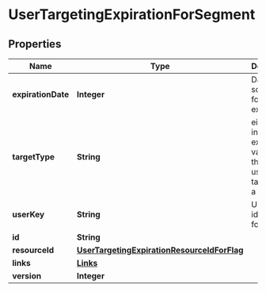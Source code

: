 
# UserTargetingExpirationForSegment

## Properties
Name | Type | Description | Notes
------------ | ------------- | ------------- | -------------
**expirationDate** | **Integer** | Date scheduled for expiration |  [optional]
**targetType** | **String** | either the included or excluded variation that the user is targeted on a segment |  [optional]
**userKey** | **String** | Unique identifier for the user |  [optional]
**id** | **String** |  |  [optional]
**resourceId** | [**UserTargetingExpirationResourceIdForFlag**](UserTargetingExpirationResourceIdForFlag.md) |  |  [optional]
**links** | [**Links**](Links.md) |  |  [optional]
**version** | **Integer** |  |  [optional]



